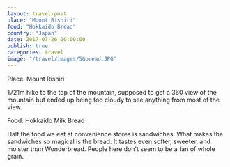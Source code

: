 ```yaml
---
layout: travel-post
place: "Mount Rishiri"
food: "Hokkaido Bread"
country: "Japan"
date: 2017-07-26 00:00:00
publish: true
categories: travel
image: "/travel/images/56bread.JPG"
---
```


Place: Mount Rishiri

1721m hike to the top of the mountain, supposed to get a 360 view of the mountain but ended up being too cloudy to see anything from most of the view.

Food: Hokkaido Milk Bread

Half the food we eat at convenience stores is sandwiches. What makes the sandwiches so magical is the bread. It tastes even softer, sweeter, and moister than Wonderbread. People here don't seem to be a fan of whole grain.
